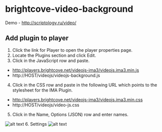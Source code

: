 # brightcove-video-background

Demo - http://scriptology.ru/video/

## Add plugin to player
1. Click the link for Player to open the player properties page.
2. Locate the Plugins section and click Edit.
3. Click in the JavaScript row and paste.
- http://players.brightcove.net/videojs-ima3/videojs.ima3.min.js
- http://HOST/videojs/videojs-background.js
4. Click in the CSS row and paste in the following URL which points to the stylesheet for the IMA Plugin.
- http://players.brightcove.net/videojs-ima3/videojs.ima3.min.css
- http://HOST/videojs/video-js.css
5. Click in the Name, Options (JSON) row and enter names.
<img src="http://scriptology.ru/video/videojs/screen.png" alt="alt text" title="Title" />
6. Settings
<img src="http://scriptology.ru/video/videojs/screen2.png" alt="alt text" title="Title" />
